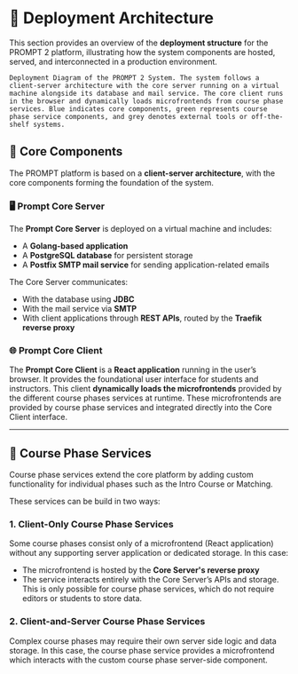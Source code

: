 # 🚀 Deployment Architecture

This section provides an overview of the **deployment structure** for the PROMPT 2 platform, illustrating how the system components are hosted, served, and interconnected in a production environment.



```{figure} ./deployment.png
Deployment Diagram of the PROMPT 2 System. The system follows a client-server architecture with the core server running on a virtual machine alongside its database and mail service. The core client runs in the browser and dynamically loads microfrontends from course phase services. Blue indicates core components, green represents course phase service components, and grey denotes external tools or off-the-shelf systems.
```

## 🧱 Core Components

The PROMPT platform is based on a **client-server architecture**, with the core components forming the foundation of the system.

### 🖥️ Prompt Core Server

The **Prompt Core Server** is deployed on a virtual machine and includes:

* A **Golang-based application**
* A **PostgreSQL database** for persistent storage
* A **Postfix SMTP mail service** for sending application-related emails

The Core Server communicates:

* With the database using **JDBC**
* With the mail service via **SMTP**
* With client applications through **REST APIs**, routed by the **Traefik reverse proxy**

### 🌐 Prompt Core Client

The **Prompt Core Client** is a **React application** running in the user’s browser. It provides the foundational user interface for students and instructors. This client **dynamically loads the microfrontends** provided by the different course phases services at runtime. These microfrontends are provided by course phase services and integrated directly into the Core Client interface.

---

## 🧩 Course Phase Services

Course phase services extend the core platform by adding custom functionality for individual phases such as the Intro Course or Matching.

These services can be build in two ways:

### 1. **Client-Only Course Phase Services**

Some course phases consist only of a microfrontend (React application) without any supporting server application or dedicated storage. In this case:

* The microfrontend is hosted by the **Core Server's reverse proxy**
* The service interacts entirely with the Core Server’s APIs and storage. This is only possible for course phase services, which do not require editors or students to store data. 

### 2. **Client-and-Server Course Phase Services**

Complex course phases may require their own server side logic and data storage. 
In this case, the course phase service provides a microfrontend which interacts with the custom course phase server-side component. 
